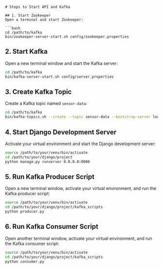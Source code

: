 
```
# Steps to Start API and Kafka

## 1. Start Zookeeper
Open a terminal and start Zookeeper:

```bash
cd /path/to/kafka
bin/zookeeper-server-start.sh config/zookeeper.properties
```

## 2. Start Kafka
Open a new terminal window and start the Kafka server:

```bash
cd /path/to/kafka
bin/kafka-server-start.sh config/server.properties
```

## 3. Create Kafka Topic
Create a Kafka topic named `sensor-data`:

```bash
cd /path/to/kafka
bin/kafka-topics.sh --create --topic sensor-data --bootstrap-server localhost:9092 --partitions 1 --replication-factor 1
```

## 4. Start Django Development Server
Activate your virtual environment and start the Django development server:

```bash
source /path/to/your/venv/bin/activate
cd /path/to/your/django/project
python manage.py runserver 0.0.0.0:8000
```

## 5. Run Kafka Producer Script
Open a new terminal window, activate your virtual environment, and run the Kafka producer script:

```bash
source /path/to/your/venv/bin/activate
cd /path/to/your/django/project/kafka_scripts
python producer.py
```

## 6. Run Kafka Consumer Script
Open another terminal window, activate your virtual environment, and run the Kafka consumer script:

```bash
source /path/to/your/venv/bin/activate
cd /path/to/your/django/project/kafka_scripts
python consumer.py
```
```
